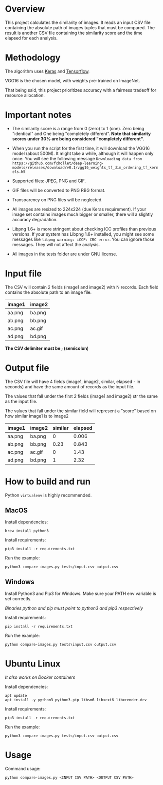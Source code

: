 # Overview

This project calculates the similarity of images. It reads an input CSV file containing the absolute path of images tuples that must be compared. The result is another CSV file containing the similarity score and the time elapsed for each analysis.

# Methodology

The algorithm uses [Keras](https://keras.io/) and [Tensorflow](https://www.tensorflow.org/).

VGG16 is the chosen model, with weights pre-trained on ImageNet.

That being said, this project prioritizes accuracy with a fairness tradeoff for resource allocation.

# Important notes

* The similarity score is a range from 0 (zero) to 1 (one). Zero being "identical" and One being "completely different". **Note that similarity scores under 30% are being considered "completely different".**

* When you run the script for the first time, it will download the VGG16 model (about 500M). It might take a while, although it will happen only once. You will see the following message `Downloading data from https://github.com/fchollet/deep-learning-models/releases/download/v0.1/vgg16_weights_tf_dim_ordering_tf_kernels.h5`

* Supported files: JPEG, PNG and GIF.

* GIF files will be converted to PNG RBG format.

* Transparency on PNG files will be neglected.

* All images are resized to 224x224 (due Keras requirement). If your image set contains images much bigger or smaller, there will a slightly accuracy degradation. 

* Libpng 1.6+ is more stringent about checking ICC profiles than previous versions. If your system has Libpng 1.6+ installed, you might see some messages like `libpng warning: iCCP: CRC error`. You can ignore those messages. They will not affect the analysis.

* All images in the tests folder are under GNU license.

# Input file

The CSV will contain 2 fields (image1 and image2) with N records. Each field contains the absolute path to an image file.

| image1 |  image2 |
|--------|---------|
| aa.png |  ba.png |
| ab.png |  bb.png |
| ac.png |  ac.gif |
| ad.png |  bd.png |

**The CSV delimiter must be ; (semicolon)**

# Output file

The CSV file will have 4 fields (image1, image2, similar, elapsed - in seconds) and have the same amount of records as the input file.

The values that fall under the first 2 fields (image1 and image2) str the same as the input file.

The values that fall under the similar field will represent a "score" based on how similar image1 is to image2

| image1 |  image2 | similar | elapsed  |
|--------|---------| ------- | -------- |
| aa.png |  ba.png | 0       | 0.006    |
| ab.png |  bb.png | 0.23    | 0.843    |
| ac.png |  ac.gif | 0       | 1.43     |
| ad.png |  bd.png | 1       | 2.32     |


# How to build and run

Python `virtualenv` is highly recommended.

## MacOS

Install dependencies:

```
brew install python3
```

Install requirements:

```
pip3 install -r requirements.txt
```

Run the example:

```
python3 compare-images.py tests/input.csv output.csv
```

## Windows

Install Python3 and Pip3 for Windows. Make sure your PATH env variable is set correctly.

*Binaries python and pip must point to python3 and pip3 respectively*

Install requirements:

```
pip install -r requirements.txt
```

Run the example:

```
python compare-images.py tests\input.csv output.csv
```

# Ubuntu Linux

*It also works on Docker containers*

Install dependencies:

```
apt update
apt install -y python3 python3-pip libsm6 libxext6 libxrender-dev
```

Install requirements:

```
pip3 install -r requirements.txt
```

Run the example:

```
python3 compare-images.py tests/input.csv output.csv
```

# Usage

Command usage:

```
python compare-images.py <INPUT CSV PATH> <OUTPUT CSV PATH>
```